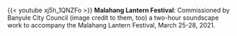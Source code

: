 ---
---
{{< youtube xj5h_1QNZFo >}}
**Malahang Lantern Festival**: Commissioned by Banyule City Council (image credit to them, too) a two-hour soundscape work to accompany the Malahang Lantern Festival, March 25-28, 2021. 

